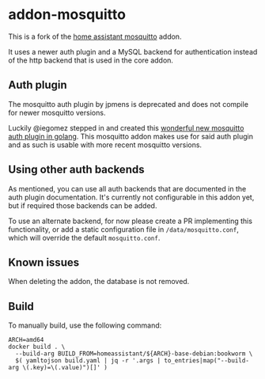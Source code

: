 # addon-mosquitto

This is a fork of the [home assistant mosquitto](https://github.com/home-assistant/addons/tree/master/mosquitto) addon.

It uses a newer auth plugin and a MySQL backend for authentication instead of the http backend that is used in the core addon.


## Auth plugin

The mosquitto auth plugin by jpmens is deprecated and does not compile for newer mosquitto versions.

Luckily @iegomez stepped in and created this [wonderful new mosquitto auth plugin in golang](https://github.com/iegomez/mosquitto-go-auth).
This mosquitto addon makes use for said auth plugin and as such is usable with more recent mosquitto versions.


## Using other auth backends

As mentioned, you can use all auth backends that are documented in the auth plugin documentation.
It's currently not configurable in this addon yet, but if required those backends can be added.

To use an alternate backend, for now please create a PR implementing this functionality, or add a static configuration file in `/data/mosquitto.conf`, which will override the default `mosquitto.conf`.


## Known issues

When deleting the addon, the database is not removed.


## Build

To manually build, use the following command:

```
ARCH=amd64
docker build . \
  --build-arg BUILD_FROM=homeassistant/${ARCH}-base-debian:bookworm \
  $( yamltojson build.yaml | jq -r '.args | to_entries|map("--build-arg \(.key)=\(.value)")[]' )
```
